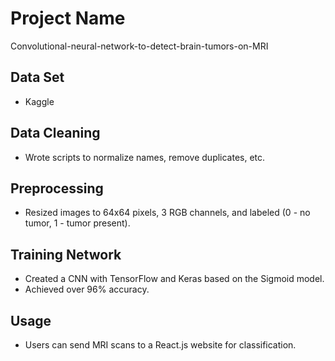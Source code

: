 # Project Name
Convolutional-neural-network-to-detect-brain-tumors-on-MRI

## Data Set
- Kaggle

## Data Cleaning
- Wrote scripts to normalize names, remove duplicates, etc.

## Preprocessing
- Resized images to 64x64 pixels, 3 RGB channels, and labeled (0 - no tumor, 1 - tumor present).

## Training Network
- Created a CNN with TensorFlow and Keras based on the Sigmoid model.
- Achieved over 96% accuracy.

## Usage
- Users can send MRI scans to a React.js website for classification.
